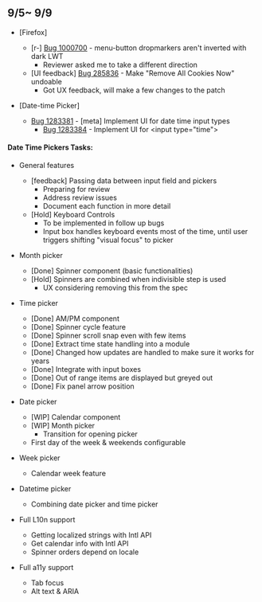 ## 9/5~ 9/9

- [Firefox]
	- [r-] [Bug 1000700](https://bugzilla.mozilla.org/show_bug.cgi?id=1000700) - menu-button dropmarkers aren't inverted with dark LWT
		- Reviewer asked me to take a different direction
	- [UI feedback] [Bug 285836](https://bugzilla.mozilla.org/show_bug.cgi?id=285836) - Make "Remove All Cookies Now" undoable
		- Got UX feedback, will make a few changes to the patch

- [Date-time Picker]
	- [Bug 1283381](https://bugzilla.mozilla.org/show_bug.cgi?id=1283381) - [meta] Implement UI for date time input types
		- [Bug 1283384](https://bugzilla.mozilla.org/show_bug.cgi?id=1283384) - Implement UI for \<input type="time"\>

#### Date Time Pickers Tasks:

- General features
	- [feedback] Passing data between input field and pickers
		- Preparing for review
		- Address review issues
		- Document each function in more detail
	- [Hold] Keyboard Controls
		- To be implemented in follow up bugs
		- Input box handles keyboard events most of the time, until user triggers shifting "visual focus" to picker
- Month picker
	- [Done] Spinner component (basic functionalities)
	- [Hold] Spinners are combined when indivisible step is used
		- UX considering removing this from the spec
- Time picker
	- [Done] AM/PM component
	- [Done] Spinner cycle feature
	- [Done] Spinner scroll snap even with few items
	- [Done] Extract time state handling into a module
	- [Done] Changed how updates are handled to make sure it works for years
	- [Done] Integrate with input boxes
	- [Done] Out of range items are displayed but greyed out
	- [Done] Fix panel arrow position
- Date picker
	- [WIP] Calendar component
	- [WIP] Month picker
		- Transition for opening picker
	- First day of the week & weekends configurable
- Week picker
	- Calendar week feature
- Datetime picker
	- Combining date picker and time picker

- Full L10n support
	- Getting localized strings with Intl API
	- Get calendar info with Intl API
	- Spinner orders depend on locale
- Full a11y support
	- Tab focus
	- Alt text & ARIA
